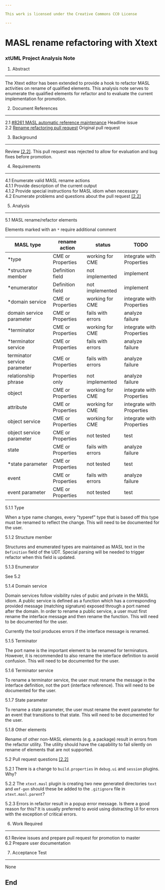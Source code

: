 ```yaml
---

This work is licensed under the Creative Commons CC0 License

---
```


# MASL rename refactoring with Xtext
### xtUML Project Analysis Note

1. Abstract
-----------
The Xtext editor has been extended to provide a hook to refactor MASL activities
on rename of qualified elements. This analysis note serves to enumerate the
qualified elements for refactor and to evaluate the current implementation for
promotion.

2. Document References
----------------------
<a id="2.1"></a>2.1 [#8261 MASL automatic reference maintenance](https://support.onefact.net/issues/8261) Headline issue  
<a id="2.2"></a>2.2 [Rename refactoring pull request](https://github.com/xtuml/bridgepoint/pull/300) Original pull request  

3. Background
-------------
Review [[2.2]](#2.2). This pull request was rejected to allow for evaluation and
bug fixes before promotion.

4. Requirements
---------------
4.1 Enumerate valid MASL rename actions  
4.1.1 Provide description of the current output  
4.1.2 Provide special instructions for MASL idiom when necessary  
4.2 Enumerate problems and questions about the pull request [[2.2]](#2.2)

5. Analysis
-----------

5.1 MASL rename/refactor elements

Elements marked with an `*` require additional comment

| **MASL type**                | **rename action** | **status**        | **TODO**                  |
|------------------------------|-------------------|-------------------|---------------------------|
| *type                        | CME or Properties | working for CME   | integrate with Properties |
| *structure member            | Definition field  | not implemented   | implement                 |
| *enumerator                  | Definition field  | not implemented   | implement                 |
| *domain service              | CME or Properties | working for CME   | integrate with Properties |
| domain service parameter     | CME or Properties | fails with errors | analyze failure           |
| *terminator                  | CME or Properties | working for CME   | integrate with Properties |
| *terminator service          | CME or Properties | fails with errors | analyze failure           |
| terminator service parameter | CME or Properties | fails with errors | analyze failure           |
| relationship phrase          | Properties only   | not implemented   | analyze failure           |
| object                       | CME or Properties | working for CME   | integrate with Properties |
| attribute                    | CME or Properties | working for CME   | integrate with Properties |
| object service               | CME or Properties | working for CME   | integrate with Properties |
| object service parameter     | CME or Properties | not tested        | test                      |
| state                        | CME or Properties | fails with errors | analyze failure           |
| *state parameter             | CME or Properties | not tested        | test                      |
| event                        | CME or Properties | fails with errors | analyze failure           |
| event parameter              | CME or Properties | not tested        | test                      |

5.1.1 Type

When a type name changes, every "typeref" type that is based off this type must
be renamed to reflect the change. This will need to be documented for the user.

5.1.2 Structure member

Structures and enumerated types are maintained as MASL text in the `Definition`
field of the UDT. Special parsing will be needed to trigger refactor when this
field is updated.

5.1.3 Enumerator

See 5.2

5.1.4 Domain service

Domain services follow visibility rules of pubic and private in the MASL idiom.
A public service is defined as a function which has a corresponding provided
message (matching signature) exposed through a port named after the domain. In
order to rename a public service, a user must first rename the interface message
and then rename the function. This will need to be documented for the user.

Currently the tool produces errors if the interface message is renamed.

5.1.5 Terminator

The port name is the important element to be renamed for terminators. However,
it is recommended to also rename the interface definition to avoid confusion.
This will need to be documented for the user.

5.1.6 Terminator service

To rename a terminator service, the user must rename the message in the
interface definition, not the port (interface reference). This will need to be
documented for the user.

5.1.7 State parameter

To rename a state parameter, the user must rename the event parameter for an
event that transitions to that state. This will need to be documented for the
user.

5.1.8 Other elements

Rename of other non-MASL elements (e.g. a package) result in errors from the
refactor utility. The utility should have the capability to fail silently on
rename of elements that are not supported.

5.2 Pull request questions [[2.2]](#2.2)

5.2.1 There is a change to `build.properties` in `debug.ui` and `session`
plugins. Why?

5.2.2 The `xtext.masl` plugin is creating two new generated directories `text`
and `emf-gen` should these be added to the `.gitignore` file in
`xtext.masl.parent`?

5.2.3 Errors in refactor result in a popup error message. Is there a good reason
for this? It is usually preferred to avoid using distracting UI for errors with
the exception of critical errors.

6. Work Required
----------------

6.1 Review issues and prepare pull request for promotion to master  
6.2 Prepare user documentation  

7. Acceptance Test
------------------
None

End
---


